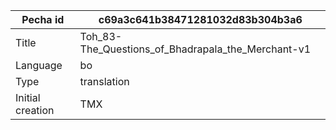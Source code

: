 |Pecha id | c69a3c641b38471281032d83b304b3a6
| --- | --- 
|Title | Toh_83-The_Questions_of_Bhadrapala_the_Merchant-v1 
|Language | bo
|Type | translation
|Initial creation | TMX